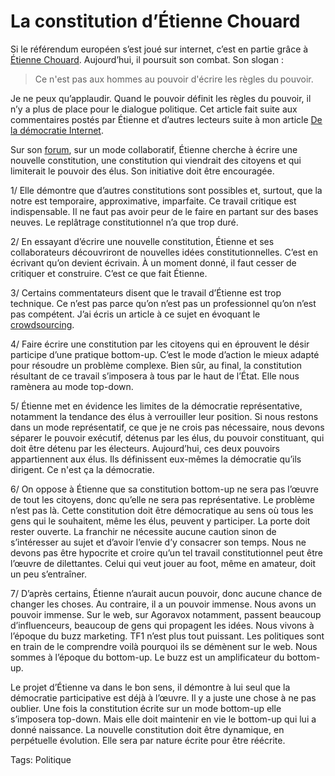 # La constitution d’Étienne Chouard

Si le référendum européen s’est joué sur internet, c’est en partie grâce à [Étienne Chouard](http://etienne.chouard.free.fr/Europe/index.htm). Aujourd’hui, il poursuit son combat. Son slogan :

> Ce n'est pas aux hommes au pouvoir d'écrire les règles du pouvoir.

<span id="more-157"></span>

Je ne peux qu’applaudir. Quand le pouvoir définit les règles du pouvoir, il n’y a plus de place pour le dialogue politique. Cet article fait suite aux commentaires postés par Étienne et d’autres lecteurs suite à mon article [De la démocratie Internet](http://www.agoravox.fr/article.php3?id_article=11229).

Sur son [forum](http://etienne.chouard.free.fr/forum/), sur un mode collaboratif, Étienne cherche à écrire une nouvelle constitution, une constitution qui viendrait des citoyens et qui limiterait le pouvoir des élus. Son initiative doit être encouragée.

1/ Elle démontre que d’autres constitutions sont possibles et, surtout, que la notre est temporaire, approximative, imparfaite. Ce travail critique est indispensable. Il ne faut pas avoir peur de le faire en partant sur des bases neuves. Le replâtrage constitutionnel n’a que trop duré.

2/ En essayant d’écrire une nouvelle constitution, Étienne et ses collaborateurs découvriront de nouvelles idées constitutionnelles. C’est en écrivant qu’on devient écrivain. À un moment donné, il faut cesser de critiquer et construire. C’est ce que fait Étienne.

3/ Certains commentateurs disent que le travail d’Étienne est trop technique. Ce n’est pas parce qu’on n’est pas un professionnel qu’on n’est pas compétent. J’ai écris un article à ce sujet en évoquant le [crowdsourcing](http://blog.tcrouzet.com/2006/07/03/cerveaux-humains-disponibles/).

4/ Faire écrire une constitution par les citoyens qui en éprouvent le désir participe d’une pratique bottom-up. C’est le mode d’action le mieux adapté pour résoudre un problème complexe. Bien sûr, au final, la constitution résultant de ce travail s’imposera à tous par le haut de l’État. Elle nous ramènera au mode top-down.

5/ Étienne met en évidence les limites de la démocratie représentative, notamment la tendance des élus à verrouiller leur position. Si nous restons dans un mode représentatif, ce que je ne crois pas nécessaire, nous devons séparer le pouvoir exécutif, détenus par les élus, du pouvoir constituant, qui doit être détenu par les électeurs. Aujourd’hui, ces deux pouvoirs appartiennent aux élus. Ils définissent eux-mêmes la démocratie qu’ils dirigent. Ce n'est ça la démocratie.

6/ On oppose à Étienne que sa constitution bottom-up ne sera pas l’œuvre de tout les citoyens, donc qu’elle ne sera pas représentative. Le problème n’est pas là. Cette constitution doit être démocratique au sens où tous les gens qui le souhaitent, même les élus, peuvent y participer. La porte doit rester ouverte. La franchir ne nécessite aucune caution sinon de s’intéresser au sujet et d’avoir l’envie d’y consacrer son temps. Nous ne devons pas être hypocrite et croire qu’un tel travail constitutionnel peut être l’œuvre de dilettantes. Celui qui veut jouer au foot, même en amateur, doit un peu s’entraîner.

7/ D’après certains, Étienne n’aurait aucun pouvoir, donc aucune chance de changer les choses. Au contraire, il a un pouvoir immense. Nous avons un pouvoir immense. Sur le web, sur Agoravox notamment, passent beaucoup d’influenceurs, beaucoup de gens qui propagent les idées. Nous vivons à l’époque du buzz marketing. TF1 n’est plus tout puissant. Les politiques sont en train de le comprendre voilà pourquoi ils se démènent sur le web. Nous sommes à l’époque du bottom-up. Le buzz est un amplificateur du bottom-up.

Le projet d’Étienne va dans le bon sens, il démontre à lui seul que la démocratie participative est déjà à l’œuvre. Il y a juste une chose à ne pas oublier. Une fois la constitution écrite sur un mode bottom-up elle s’imposera top-down. Mais elle doit maintenir en vie le bottom-up qui lui a donné naissance. La nouvelle constitution doit être dynamique, en perpétuelle évolution. Elle sera par nature écrite pour être réécrite.

Tags: Politique